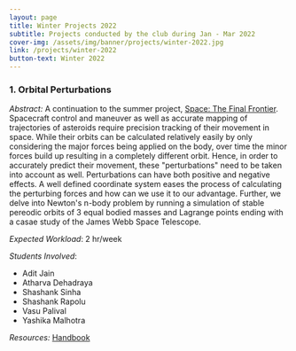 ```yaml
---
layout: page
title: Winter Projects 2022
subtitle: Projects conducted by the club during Jan - Mar 2022
cover-img: /assets/img/banner/projects/winter-2022.jpg
link: /projects/winter-2022
button-text: Winter 2022
---
```


### 1. Orbital Perturbations

_Abstract:_ A continuation to the summer project, <a href="/projects/summer-2021">Space: The Final Frontier</a>. Spacecraft control and maneuver as well as accurate mapping of trajectories of asteroids require precision tracking of their movement in space. While their orbits can be calculated relatively easily by only considering the major forces being applied on the body, over time the minor forces build up resulting in a completely different orbit. Hence, in order to accurately predict their movement, these "perturbations" need to be taken into account as well. Perturbations can have both positive and negative effects. A well defined coordinate system eases the process of calculating the perturbing forces and how can we use it to our advantage. Further, we delve into Newton's n-body problem by running a simulation of stable pereodic orbits of 3 equal bodied masses and Lagrange points ending with a casae study of the James Webb Space Telescope.

_Expected Workload_: 2 hr/week

_Students Involved_:

<ul>
    <li>Adit Jain</li>
    <li>Atharva Dehadraya</li>
    <li>Shashank Sinha</li>
    <li>Shashank Rapolu</li>
    <li>Vasu Palival</li>
    <li>Yashika Malhotra</li>
</ul>

_Resources:_ <a href="/assets/docs/projects/2022/Orbital/Handbook.pdf" target="_blank">Handbook</a>
